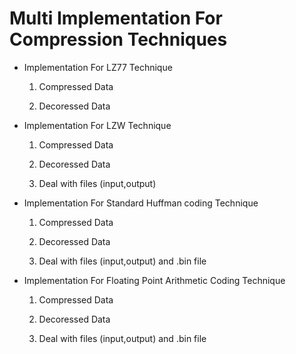 # Multi Implementation For Compression Techniques

- Implementation For LZ77 Technique

   1. Compressed Data

   2. Decoressed Data  

- Implementation For LZW Technique

   1. Compressed Data

   2. Decoressed Data 

   3. Deal with files (input,output)

- Implementation For Standard Huffman coding Technique

   1. Compressed Data

   2. Decoressed Data 

   3. Deal with files (input,output) and .bin file

- Implementation For Floating Point Arithmetic Coding Technique

   1. Compressed Data

   2. Decoressed Data 

   3. Deal with files (input,output) and .bin file